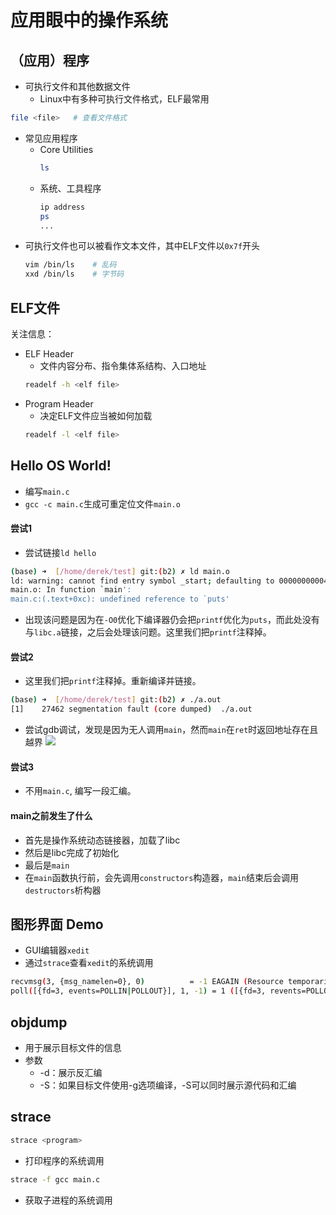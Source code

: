 # 应用眼中的操作系统
## （应用）程序
+ 可执行文件和其他数据文件
  + Linux中有多种可执行文件格式，ELF最常用
```bash
file <file>   # 查看文件格式
```

+ 常见应用程序
  + Core Utilities
    ```bash
    ls
    ```
  + 系统、工具程序
    ```bash
    ip address
    ps
    ...
    ```
+ 可执行文件也可以被看作文本文件，其中ELF文件以`0x7f`开头
  ```bash
  vim /bin/ls    # 乱码
  xxd /bin/ls    # 字节码
  ```

## ELF文件
关注信息：
  + ELF Header
    + 文件内容分布、指令集体系结构、入口地址
    ```bash
    readelf -h <elf file>
    ```
  + Program Header
    + 决定ELF文件应当被如何加载
    ```bash
    readelf -l <elf file>
    ```

## Hello OS World!
+ 编写`main.c`
+ `gcc -c main.c`生成可重定位文件`main.o`
#### 尝试1
+ 尝试链接`ld hello`
```bash
(base) ➜  [/home/derek/test] git:(b2) ✗ ld main.o
ld: warning: cannot find entry symbol _start; defaulting to 00000000004000b0
main.o: In function `main':
main.c:(.text+0xc): undefined reference to `puts'
```
  + 出现该问题是因为在`-O0`优化下编译器仍会把`printf`优化为`puts`，而此处没有与`libc.a`链接，之后会处理该问题。这里我们把`printf`注释掉。

#### 尝试2
+ 这里我们把`printf`注释掉。重新编译并链接。
```bash
(base) ➜  [/home/derek/test] git:(b2) ✗ ./a.out 
[1]    27462 segmentation fault (core dumped)  ./a.out
```
+ 尝试gdb调试，发现是因为无人调用`main`，然而`main`在`ret`时返回地址存在且越界
![](img/2020-02-20-10-51-56.png)

#### 尝试3
+ 不用`main.c`, 编写一段汇编。


#### main之前发生了什么
+ 首先是操作系统动态链接器，加载了libc
+ 然后是libc完成了初始化
+ 最后是`main`
+ 在`main`函数执行前，会先调用`constructors`构造器，`main`结束后会调用`destructors`析构器

## 图形界面 Demo
+ GUI编辑器`xedit`
+ 通过`strace`查看`xedit`的系统调用
```bash
recvmsg(3, {msg_namelen=0}, 0)          = -1 EAGAIN (Resource temporarily unavailable)
poll([{fd=3, events=POLLIN|POLLOUT}], 1, -1) = 1 ([{fd=3, revents=POLLOUT}])
```

## objdump
+ 用于展示目标文件的信息
+ 参数
  + -d：展示反汇编
  + -S：如果目标文件使用-g选项编译，-S可以同时展示源代码和汇编

## strace
```bash
strace <program>
```
+ 打印程序的系统调用

```bash
strace -f gcc main.c
```
+ 获取子进程的系统调用